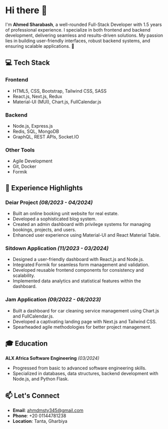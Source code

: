 # Hi there 👋

I'm **Ahmed Sharabash**, a well-rounded Full-Stack Developer with 1.5 years of professional experience. I specialize in both frontend and backend development, delivering seamless and results-driven solutions. My passion lies in building user-friendly interfaces, robust backend systems, and ensuring scalable applications. 🚀

## 💻 Tech Stack

### **Frontend**
- HTML5, CSS, Bootstrap, Tailwind CSS, SASS
- React.js, Next.js, Redux
- Material-UI (MUI), Chart.js, FullCalendar.js

### **Backend**
- Node.js, Express.js
- Redis, SQL, MongoDB
- GraphQL, REST APIs, Socket.IO

### **Other Tools**
- Agile Development
- Git, Docker
- Formik

## 🌟 Experience Highlights

### **Deiar Project** *(08/2023 - 04/2024)*
- Built an online booking unit website for real estate.
- Developed a sophisticated blog system.
- Created an admin dashboard with privilege systems for managing bookings, projects, and users.
- Enhanced user experience using Material-UI and React Material Table.

### **Sitdown Application** *(11/2023 - 03/2024)*
- Designed a user-friendly dashboard with React.js and Node.js.
- Integrated Formik for seamless form management and validation.
- Developed reusable frontend components for consistency and scalability.
- Implemented data analytics and statistical features within the dashboard.

### **Jam Application** *(09/2022 - 08/2023)*
- Built a dashboard for car cleaning service management using Chart.js and FullCalendar.js.
- Developed a captivating landing page with Next.js and Tailwind CSS.
- Spearheaded agile methodologies for better project management.

## 🎓 Education
**ALX Africa Software Engineering** *(03/2024)*
- Progressed from basic to advanced software engineering skills.
- Specialized in databases, data structures, backend development with Node.js, and Python Flask.

## 📫 Let's Connect
- **Email**: [ahmdmsty345@gmail.com](mailto:ahmdmsty345@gmail.com)
- **Phone**: +20 01144781238
- **Location**: Tanta, Gharbiya

